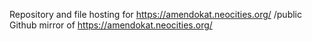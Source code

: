 Repository and file hosting for https://amendokat.neocities.org/
/public Github mirror of https://amendokat.neocities.org/
